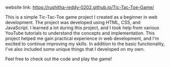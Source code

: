 website link: https://rushitha-reddy-0202.github.io/Tic-Tac-Toe-Game/

This is a simple Tic-Tac-Toe game project I created as a beginner in web development. The project was developed using HTML, CSS, and JavaScript.
I learned a lot during this project, and I took help from various YouTube tutorials to understand the concepts and implementation. 
This project helped me gain practical experience in web development, and I'm excited to continue improving my skills.
In addition to the basic functionality, I've also included some unique things that I developed on my own.

Feel free to check out the code and play the game!
